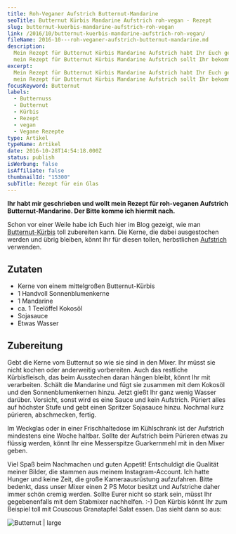 ```yaml
---
title: Roh-Veganer Aufstrich Butternut-Mandarine
seoTitle: Butternut Kürbis Mandarine Aufstrich roh-vegan - Rezept
slug: butternut-kuerbis-mandarine-aufstrich-roh-vegan
link: /2016/10/butternut-kuerbis-mandarine-aufstrich-roh-vegan/
fileName: 2016-10---roh-veganer-aufstrich-butternut-mandarine.md
description:
  Mein Rezept für Butternut Kürbis Mandarine Aufstrich habt Ihr Euch gewünscht,
  mein Rezept für Butternut Kürbis Mandarine Aufstrich sollt Ihr bekommen.
excerpt:
  Mein Rezept für Butternut Kürbis Mandarine Aufstrich habt Ihr Euch gewünscht,
  mein Rezept für Butternut Kürbis Mandarine Aufstrich sollt Ihr bekommen.
focusKeyword: Butternut
labels:
  - Butternuss
  - Butternut
  - Kürbis
  - Rezept
  - vegan
  - Vegane Rezepte
type: Artikel
typeName: Artikel
date: 2016-10-28T14:54:18.000Z
status: publish
isWerbung: false
isAffiliate: false
thumbnailId: "15300"
subTitle: Rezept für ein Glas
---
```


<strong>Ihr habt mir geschrieben und wollt mein Rezept für roh-veganen Aufstrich
Butternut-Mandarine. Der Bitte komme ich hiermit nach.</strong>

Schon vor einer Weile habe ich Euch hier im Blog gezeigt, wie man
<a href="http://cardamonchai.com/2014/09/butternusskurbis-aus-dem-ofen/">Butternut-Kürbis</a>
toll zubereiten kann. Die Kerne, die dabei ausgestochen werden und übrig
bleiben, könnt Ihr für diesen tollen, herbstlichen
<a href="http://cardamonchai.com/2015/09/diy-paranuss-tomaten-brotaufstrich/">Aufstrich</a>
verwenden.

## Zutaten

<ul>
    <li>Kerne von einem mittelgroßen Butternut-Kürbis</li>
    <li>1 Handvoll Sonnenblumenkerne</li>
    <li>1 Mandarine</li>
    <li>ca. 1 Teelöffel Kokosöl</li>
    <li>Sojasauce</li>
    <li>Etwas Wasser</li>
</ul>

## Zubereitung

Gebt die Kerne vom Butternut so wie sie sind in den Mixer. Ihr müsst sie nicht
kochen oder anderweitig vorbereiten. Auch das restliche Kürbisfleisch, das beim
Ausstechen daran hängen bleibt, könnt Ihr mit verarbeiten. Schält die Mandarine
und fügt sie zusammen mit dem Kokosöl und den Sonnenblumenkernen hinzu. Jetzt
gießt Ihr ganz wenig Wasser darüber. Vorsicht, sonst wird es eine Sauce und kein
Aufstrich. Püriert alles auf höchster Stufe und gebt einen Spritzer Sojasauce
hinzu. Nochmal kurz pürieren, abschmecken, fertig.

Im Weckglas oder in einer Frischhaltedose im Kühlschrank ist der Aufstrich
mindestens eine Woche haltbar. Sollte der Aufstrich beim Pürieren etwas zu
flüssig werden, könnt Ihr eine Messerspitze Guarkernmehl mit in den Mixer geben.

Viel Spaß beim Nachmachen und guten Appetit! Entschuldigt die Qualität meiner
Bilder, die stammen aus meinem Instagram-Account. Ich hatte Hunger und keine
Zeit, die große Kameraausrüstung aufzufahren. Bitte bedenkt, dass unser Mixer
einen 2 PS Motor besitzt und Aufstriche daher immer schön cremig werden. Sollte
Eurer nicht so stark sein, müsst Ihr gegebenenfalls mit dem Stabmixer
nachhelfen. :-) Den Kürbis könnt Ihr zum Beispiel toll mit Couscous Granatapfel
Salat essen. Das sieht dann so aus:

![Butternut | large](http://cardamonchai.com/wp-content/uploads/2016/10/IMG_0061-800x800.jpg)
